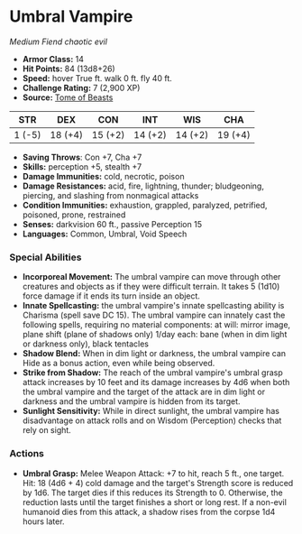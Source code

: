 # Umbral Vampire

*Medium* *Fiend* *chaotic evil*

- **Armor Class:** 14
- **Hit Points:** 84 (13d8+26)
- **Speed:** hover True ft. walk 0 ft. fly 40 ft.
- **Challenge Rating:** 7 (2,900 XP)
- **Source:** [Tome of Beasts](https://koboldpress.com/kpstore/product/tome-of-beasts-for-5th-edition-print/)

| STR | DEX | CON | INT | WIS | CHA |
| --- | --- | --- | --- | --- | --- |
| 1 (-5) | 18 (+4) | 15 (+2) | 14 (+2) | 14 (+2) | 19 (+4) |

- **Saving Throws**: Con +7, Cha +7
- **Skills:** perception +5, stealth +7
- **Damage Immunities:** cold, necrotic, poison
- **Damage Resistances:** acid, fire, lightning, thunder; bludgeoning, piercing, and slashing from nonmagical attacks
- **Condition Immunities:** exhaustion, grappled, paralyzed, petrified, poisoned, prone, restrained
- **Senses:** darkvision 60 ft., passive Perception 15
- **Languages:** Common, Umbral, Void Speech
### Special Abilities
- **Incorporeal Movement:** The umbral vampire can move through other creatures and objects as if they were difficult terrain. It takes 5 (1d10) force damage if it ends its turn inside an object.
- **Innate Spellcasting:** the umbral vampire's innate spellcasting ability is Charisma (spell save DC 15). The umbral vampire can innately cast the following spells, requiring no material components:  at will: mirror image, plane shift (plane of shadows only)  1/day each: bane (when in dim light or darkness only), black tentacles
- **Shadow Blend:** When in dim light or darkness, the umbral vampire can Hide as a bonus action, even while being observed.
- **Strike from Shadow:** The reach of the umbral vampire's umbral grasp attack increases by 10 feet and its damage increases by 4d6 when both the umbral vampire and the target of the attack are in dim light or darkness and the umbral vampire is hidden from its target.
- **Sunlight Sensitivity:** While in direct sunlight, the umbral vampire has disadvantage on attack rolls and on Wisdom (Perception) checks that rely on sight.
### Actions
- **Umbral Grasp:** Melee Weapon Attack: +7 to hit, reach 5 ft., one target. Hit: 18 (4d6 + 4) cold damage and the target's Strength score is reduced by 1d6. The target dies if this reduces its Strength to 0. Otherwise, the reduction lasts until the target finishes a short or long rest. If a non-evil humanoid dies from this attack, a shadow rises from the corpse 1d4 hours later.

